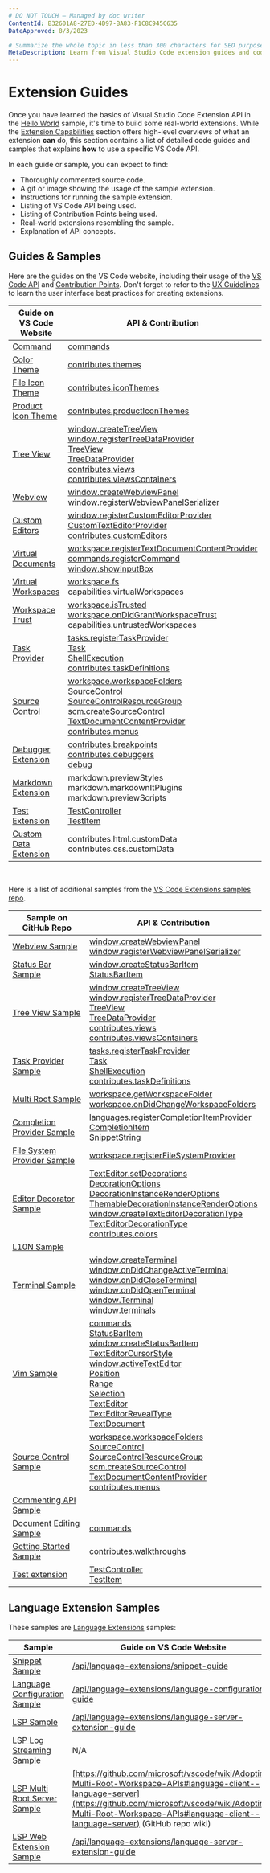 ```yaml
---
# DO NOT TOUCH — Managed by doc writer
ContentId: B32601A8-27ED-4D97-BA83-F1C8C945C635
DateApproved: 8/3/2023

# Summarize the whole topic in less than 300 characters for SEO purpose
MetaDescription: Learn from Visual Studio Code extension guides and code samples
---
```


# Extension Guides

Once you have learned the basics of Visual Studio Code Extension API in the [Hello World](/api/get-started/your-first-extension) sample, it's time to build some real-world extensions. While the [Extension Capabilities](/api/extension-capabilities/overview) section offers high-level overviews of what an extension **can** do, this section contains a list of detailed code guides and samples that explains **how** to use a specific VS Code API.

In each guide or sample, you can expect to find:

- Thoroughly commented source code.
- A gif or image showing the usage of the sample extension.
- Instructions for running the sample extension.
- Listing of VS Code API being used.
- Listing of Contribution Points being used.
- Real-world extensions resembling the sample.
- Explanation of API concepts.

## Guides & Samples

Here are the guides on the VS Code website, including their usage of the [VS Code API](/api/references/vscode-api) and [Contribution Points](/api/references/contribution-points). Don't forget to refer to the [UX Guidelines](/api/ux-guidelines/overview) to learn the user interface best practices for creating extensions.

| Guide on VS Code Website | API & Contribution |
| --- | --- |
| [Command](https://code.visualstudio.com/api/extension-guides/command) | [commands](https://code.visualstudio.com/api/references/vscode-api#commands) |
| [Color Theme](https://code.visualstudio.com/api/extension-guides/color-theme) | [contributes.themes](https://code.visualstudio.com/api/references/contribution-points#contributes.themes) |
| [File Icon Theme](https://code.visualstudio.com/api/extension-guides/file-icon-theme) | [contributes.iconThemes](https://code.visualstudio.com/api/references/contribution-points#contributes.iconThemes) |
| [Product Icon Theme](https://code.visualstudio.com/api/extension-guides/product-icon-theme) | [contributes.productIconThemes](https://code.visualstudio.com/api/references/contribution-points#contributes.productIconThemes) |
| [Tree View](https://code.visualstudio.com/api/extension-guides/tree-view) | [window.createTreeView](https://code.visualstudio.com/api/references/vscode-api#window.createTreeView)<br>[window.registerTreeDataProvider](https://code.visualstudio.com/api/references/vscode-api#window.registerTreeDataProvider)<br>[TreeView](https://code.visualstudio.com/api/references/vscode-api#TreeView)<br>[TreeDataProvider](https://code.visualstudio.com/api/references/vscode-api#TreeDataProvider)<br>[contributes.views](https://code.visualstudio.com/api/references/contribution-points#contributes.views)<br>[contributes.viewsContainers](https://code.visualstudio.com/api/references/contribution-points#contributes.viewsContainers) |
| [Webview](https://code.visualstudio.com/api/extension-guides/webview) | [window.createWebviewPanel](https://code.visualstudio.com/api/references/vscode-api#window.createWebviewPanel)<br>[window.registerWebviewPanelSerializer](https://code.visualstudio.com/api/references/vscode-api#window.registerWebviewPanelSerializer) |
| [Custom Editors](https://code.visualstudio.com/api/extension-guides/custom-editors) | [window.registerCustomEditorProvider](https://code.visualstudio.com/api/references/vscode-api#window.registerCustomEditorProvider)<br>[CustomTextEditorProvider](https://code.visualstudio.com/api/references/vscode-api#CustomTextEditorProvider)<br>[contributes.customEditors](https://code.visualstudio.com/api/references/contribution-points#contributes.customEditors) |
| [Virtual Documents](https://code.visualstudio.com/api/extension-guides/virtual-documents) | [workspace.registerTextDocumentContentProvider](https://code.visualstudio.com/api/references/vscode-api#workspace.registerTextDocumentContentProvider)<br>[commands.registerCommand](https://code.visualstudio.com/api/references/vscode-api#commands.registerCommand)<br>[window.showInputBox](https://code.visualstudio.com/api/references/vscode-api#window.showInputBox) |
| [Virtual Workspaces](https://code.visualstudio.com/api/extension-guides/virtual-workspaces) | [workspace.fs](https://code.visualstudio.com/api/references/vscode-api#workspace.fs)<br>capabilities.virtualWorkspaces |
| [Workspace Trust](https://code.visualstudio.com/api/extension-guides/workspace-trust) | [workspace.isTrusted](https://code.visualstudio.com/api/references/vscode-api#workspace.isTrusted)<br>[workspace.onDidGrantWorkspaceTrust](https://code.visualstudio.com/api/references/vscode-api#workspace.onDidGrantWorkspaceTrust)<br>capabilities.untrustedWorkspaces |
| [Task Provider](https://code.visualstudio.com/api/extension-guides/task-provider) | [tasks.registerTaskProvider](https://code.visualstudio.com/api/references/vscode-api#tasks.registerTaskProvider)<br>[Task](https://code.visualstudio.com/api/references/vscode-api#Task)<br>[ShellExecution](https://code.visualstudio.com/api/references/vscode-api#ShellExecution)<br>[contributes.taskDefinitions](https://code.visualstudio.com/api/references/contribution-points#contributes.taskDefinitions) |
| [Source Control](https://code.visualstudio.com/api/extension-guides/scm-provider) | [workspace.workspaceFolders](https://code.visualstudio.com/api/references/vscode-api#workspace.workspaceFolders)<br>[SourceControl](https://code.visualstudio.com/api/references/vscode-api#SourceControl)<br>[SourceControlResourceGroup](https://code.visualstudio.com/api/references/vscode-api#SourceControlResourceGroup)<br>[scm.createSourceControl](https://code.visualstudio.com/api/references/vscode-api#scm.createSourceControl)<br>[TextDocumentContentProvider](https://code.visualstudio.com/api/references/vscode-api#TextDocumentContentProvider)<br>[contributes.menus](https://code.visualstudio.com/api/references/contribution-points#contributes.menus) |
| [Debugger Extension](https://code.visualstudio.com/api/extension-guides/debugger-extension) | [contributes.breakpoints](https://code.visualstudio.com/api/references/contribution-points#contributes.breakpoints)<br>[contributes.debuggers](https://code.visualstudio.com/api/references/contribution-points#contributes.debuggers)<br>[debug](https://code.visualstudio.com/api/references/vscode-api#debug) |
| [Markdown Extension](https://code.visualstudio.com/api/extension-guides/markdown-extension) | markdown.previewStyles<br>markdown.markdownItPlugins<br>markdown.previewScripts |
| [Test Extension](https://code.visualstudio.com/api/extension-guides/testing) | [TestController](https://code.visualstudio.com/api/references/vscode-api#TestController)<br>[TestItem](https://code.visualstudio.com/api/references/vscode-api#TestItem) |
| [Custom Data Extension](https://code.visualstudio.com/api/extension-guides/custom-data-extension) | contributes.html.customData<br>contributes.css.customData |
<br>

Here is a list of additional samples from the [VS Code Extensions samples repo](https://github.com/microsoft/vscode-extension-samples).

| Sample on GitHub Repo | API & Contribution |
| --- | --- |
| [Webview Sample](https://github.com/microsoft/vscode-extension-samples/tree/main/webview-sample) | [window.createWebviewPanel](https://code.visualstudio.com/api/references/vscode-api#window.createWebviewPanel)<br>[window.registerWebviewPanelSerializer](https://code.visualstudio.com/api/references/vscode-api#window.registerWebviewPanelSerializer) |
| [Status Bar Sample](https://github.com/microsoft/vscode-extension-samples/tree/main/statusbar-sample) | [window.createStatusBarItem](https://code.visualstudio.com/api/references/vscode-api#window.createStatusBarItem)<br>[StatusBarItem](https://code.visualstudio.com/api/references/vscode-api#StatusBarItem) |
| [Tree View Sample](https://github.com/microsoft/vscode-extension-samples/tree/main/tree-view-sample) | [window.createTreeView](https://code.visualstudio.com/api/references/vscode-api#window.createTreeView)<br>[window.registerTreeDataProvider](https://code.visualstudio.com/api/references/vscode-api#window.registerTreeDataProvider)<br>[TreeView](https://code.visualstudio.com/api/references/vscode-api#TreeView)<br>[TreeDataProvider](https://code.visualstudio.com/api/references/vscode-api#TreeDataProvider)<br>[contributes.views](https://code.visualstudio.com/api/references/contribution-points#contributes.views)<br>[contributes.viewsContainers](https://code.visualstudio.com/api/references/contribution-points#contributes.viewsContainers) |
| [Task Provider Sample](https://github.com/microsoft/vscode-extension-samples/tree/main/task-provider-sample) | [tasks.registerTaskProvider](https://code.visualstudio.com/api/references/vscode-api#tasks.registerTaskProvider)<br>[Task](https://code.visualstudio.com/api/references/vscode-api#Task)<br>[ShellExecution](https://code.visualstudio.com/api/references/vscode-api#ShellExecution)<br>[contributes.taskDefinitions](https://code.visualstudio.com/api/references/contribution-points#contributes.taskDefinitions) |
| [Multi Root Sample](https://github.com/microsoft/vscode-extension-samples/tree/main/basic-multi-root-sample) | [workspace.getWorkspaceFolder](https://code.visualstudio.com/api/references/vscode-api#workspace.getWorkspaceFolder)<br>[workspace.onDidChangeWorkspaceFolders](https://code.visualstudio.com/api/references/vscode-api#workspace.onDidChangeWorkspaceFolders) |
| [Completion Provider Sample](https://github.com/microsoft/vscode-extension-samples/tree/main/completions-sample) | [languages.registerCompletionItemProvider](https://code.visualstudio.com/api/references/vscode-api#languages.registerCompletionItemProvider)<br>[CompletionItem](https://code.visualstudio.com/api/references/vscode-api#CompletionItem)<br>[SnippetString](https://code.visualstudio.com/api/references/vscode-api#SnippetString) |
| [File System Provider Sample](https://github.com/microsoft/vscode-extension-samples/tree/main/fsprovider-sample) | [workspace.registerFileSystemProvider](https://code.visualstudio.com/api/references/vscode-api#workspace.registerFileSystemProvider) |
| [Editor Decorator Sample](https://github.com/microsoft/vscode-extension-samples/tree/main/decorator-sample) | [TextEditor.setDecorations](https://code.visualstudio.com/api/references/vscode-api#TextEditor.setDecorations)<br>[DecorationOptions](https://code.visualstudio.com/api/references/vscode-api#DecorationOptions)<br>[DecorationInstanceRenderOptions](https://code.visualstudio.com/api/references/vscode-api#DecorationInstanceRenderOptions)<br>[ThemableDecorationInstanceRenderOptions](https://code.visualstudio.com/api/references/vscode-api#ThemableDecorationInstanceRenderOptions)<br>[window.createTextEditorDecorationType](https://code.visualstudio.com/api/references/vscode-api#window.createTextEditorDecorationType)<br>[TextEditorDecorationType](https://code.visualstudio.com/api/references/vscode-api#TextEditorDecorationType)<br>[contributes.colors](https://code.visualstudio.com/api/references/contribution-points#contributes.colors) |
| [L10N Sample](https://github.com/microsoft/vscode-extension-samples/tree/main/l10n-sample) |  |
| [Terminal Sample](https://github.com/microsoft/vscode-extension-samples/tree/main/terminal-sample) | [window.createTerminal](https://code.visualstudio.com/api/references/vscode-api#window.createTerminal)<br>[window.onDidChangeActiveTerminal](https://code.visualstudio.com/api/references/vscode-api#window.onDidChangeActiveTerminal)<br>[window.onDidCloseTerminal](https://code.visualstudio.com/api/references/vscode-api#window.onDidCloseTerminal)<br>[window.onDidOpenTerminal](https://code.visualstudio.com/api/references/vscode-api#window.onDidOpenTerminal)<br>[window.Terminal](https://code.visualstudio.com/api/references/vscode-api#window.Terminal)<br>[window.terminals](https://code.visualstudio.com/api/references/vscode-api#window.terminals) |
| [Vim Sample](https://github.com/microsoft/vscode-extension-samples/tree/main/vim-sample) | [commands](https://code.visualstudio.com/api/references/vscode-api#commands)<br>[StatusBarItem](https://code.visualstudio.com/api/references/vscode-api#StatusBarItem)<br>[window.createStatusBarItem](https://code.visualstudio.com/api/references/vscode-api#window.createStatusBarItem)<br>[TextEditorCursorStyle](https://code.visualstudio.com/api/references/vscode-api#TextEditorCursorStyle)<br>[window.activeTextEditor](https://code.visualstudio.com/api/references/vscode-api#window.activeTextEditor)<br>[Position](https://code.visualstudio.com/api/references/vscode-api#Position)<br>[Range](https://code.visualstudio.com/api/references/vscode-api#Range)<br>[Selection](https://code.visualstudio.com/api/references/vscode-api#Selection)<br>[TextEditor](https://code.visualstudio.com/api/references/vscode-api#TextEditor)<br>[TextEditorRevealType](https://code.visualstudio.com/api/references/vscode-api#TextEditorRevealType)<br>[TextDocument](https://code.visualstudio.com/api/references/vscode-api#TextDocument) |
| [Source Control Sample](https://github.com/microsoft/vscode-extension-samples/tree/main/source-control-sample) | [workspace.workspaceFolders](https://code.visualstudio.com/api/references/vscode-api#workspace.workspaceFolders)<br>[SourceControl](https://code.visualstudio.com/api/references/vscode-api#SourceControl)<br>[SourceControlResourceGroup](https://code.visualstudio.com/api/references/vscode-api#SourceControlResourceGroup)<br>[scm.createSourceControl](https://code.visualstudio.com/api/references/vscode-api#scm.createSourceControl)<br>[TextDocumentContentProvider](https://code.visualstudio.com/api/references/vscode-api#TextDocumentContentProvider)<br>[contributes.menus](https://code.visualstudio.com/api/references/contribution-points#contributes.menus) |
| [Commenting API Sample](https://github.com/microsoft/vscode-extension-samples/tree/main/comment-sample) |  |
| [Document Editing Sample](https://github.com/microsoft/vscode-extension-samples/tree/main/document-editing-sample) | [commands](https://code.visualstudio.com/api/references/vscode-api#commands) |
| [Getting Started Sample](https://github.com/microsoft/vscode-extension-samples/tree/main/getting-started-sample) | [contributes.walkthroughs](https://code.visualstudio.com/api/references/contribution-points#contributes.walkthroughs) |
| [Test extension](https://github.com/microsoft/vscode-extension-samples/tree/main/test-provider-sample) | [TestController](https://code.visualstudio.com/api/references/vscode-api#TestController)<br>[TestItem](https://code.visualstudio.com.azurewebsites.net/api/references/vscode-api#TestItem) |

## Language Extension Samples

These samples are [Language Extensions](/api/language-extensions/overview) samples:

| Sample                                                                                                                           | Guide on VS Code Website                                                                                                                          |
| -------------------------------------------------------------------------------------------------------------------------------- | ------------------------------------------------------------------------------------------------------------------------------------------------- |
| [Snippet Sample](https://github.com/microsoft/vscode-extension-samples/tree/main/snippet-sample)                               | [/api/language-extensions/snippet-guide](https://code.visualstudio.com/api/language-extensions/snippet-guide)                                     | [contributes.snippets](https://code.visualstudio.com/api/references/contribution-points#contributes.snippets) |
| [Language Configuration Sample](https://github.com/microsoft/vscode-extension-samples/tree/main/language-configuration-sample) | [/api/language-extensions/language-configuration-guide](https://code.visualstudio.com/api/language-extensions/language-configuration-guide)       | [contributes.languages](https://code.visualstudio.com/api/references/contribution-points#contributes.languages) |
| [LSP Sample](https://github.com/microsoft/vscode-extension-samples/tree/main/lsp-sample)                                       | [/api/language-extensions/language-server-extension-guide](https://code.visualstudio.com/api/language-extensions/language-server-extension-guide) |  |
| [LSP Log Streaming Sample](https://github.com/microsoft/vscode-extension-samples/tree/main/lsp-log-streaming-sample)           | N/A                                                                                                                                               |  |
| [LSP Multi Root Server Sample](https://github.com/microsoft/vscode-extension-samples/tree/main/lsp-multi-server-sample)        | [https://github.com/microsoft/vscode/wiki/Adopting-Multi-Root-Workspace-APIs#language-client--language-server](https://github.com/microsoft/vscode/wiki/Adopting-Multi-Root-Workspace-APIs#language-client--language-server) (GitHub repo wiki)                                     |  |
| [LSP Web Extension Sample](https://github.com/Microsoft/vscode-extension-samples/tree/main/lsp-web-extension-sample) | [/api/language-extensions/language-server-extension-guide](https://code.visualstudio.com/api/language-extensions/language-server-extension-guide) |  |
